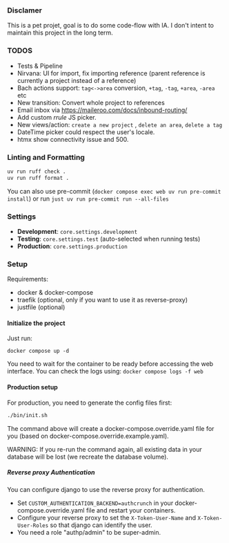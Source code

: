 ### Disclamer

This is a pet projet, goal is to do some code-flow with IA.
I don't intent to maintain this project in the long term.

### TODOS
- Tests & Pipeline
- Nirvana: UI for import, fix importing reference (parent reference is currently a project instead of a reference)
- Bach actions support: `tag<->area` conversion, `+tag`, `-tag`, `+area`, `-area` etc
- New transition: Convert whole project to references
- Email inbox via https://maileroo.com/docs/inbound-routing/
- Add custom *rrule* JS picker.
- New views/action: `create a new project` , `delete an area`, `delete a tag`
- DateTime picker could respect the user's locale.
- htmx show connectivity issue and 500.

### Linting and Formatting

```bash
uv run ruff check .
uv run ruff format .
```
You can also use pre-commit (`docker compose exec web uv run pre-commit install`) or run `just uv run pre-commit run --all-files`
### Settings

- **Development**: `core.settings.development`
- **Testing**: `core.settings.test` (auto-selected when running tests)
- **Production**: `core.settings.production`


### Setup

Requirements:
- docker & docker-compose
- traefik (optional, only if you want to use it as reverse-proxy)
- justfile (optional)

#### Initialize the project

Just run:
```
docker compose up -d
```

You need to wait for the container to be ready before accessing the web interface.
You can check the logs using: `docker compose logs -f web`

#### Production setup

For production, you need to generate the config files first:

```bash
./bin/init.sh
```
The command above will create a docker-compose.override.yaml file for you (based on docker-compose.override.example.yaml).

WARNING: If you re-run the command again, all existing data in your database will be lost (we recreate the database volume).

##### Reverse proxy Authentication
You can configure django to use the reverse proxy for authentication.
* Set `CUSTOM_AUTHENTICATION_BACKEND=authcrunch` in your docker-compose.override.yaml file and restart your containers.
* Configure your reverse proxy to set the `X-Token-User-Name` and `X-Token-User-Roles` so that django can identify the user.
* You need a role "authp/admin" to be super-admin.
